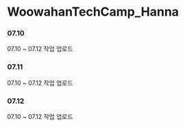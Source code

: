 # WoowahanTechCamp_Hanna

### 07.10
07.10 ~ 07.12 작업 업로드
### 07.11
07.10 ~ 07.12 작업 업로드
### 07.12
07.10 ~ 07.12 작업 업로드
